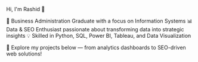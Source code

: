 Hi, I'm Rashid 👋

💼 Business Administration Graduate with a focus on Information Systems
📊 Data & SEO Enthusiast passionate about transforming data into strategic insights
💡 Skilled in Python, SQL, Power BI, Tableau, and Data Visualization

🚀 Explore my projects below — from analytics dashboards to SEO-driven web solutions!

